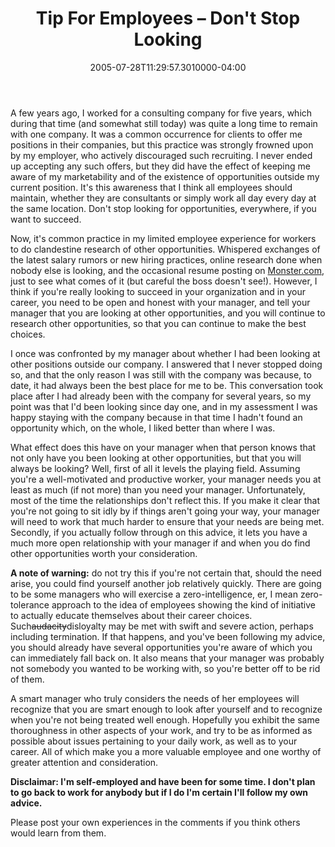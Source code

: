 ﻿---
title: Tip For Employees – Don't Stop Looking
date: "2005-07-28T11:29:57.3010000-04:00"
description: A few years ago, I worked for a consulting company for five years, which during that time (and somewhat still today) was quite a long time to remain with one company.
featuredImage: /img/default-post-image.jpg
---

A few years ago, I worked for a consulting company for five years, which during that time (and somewhat still today) was quite a long time to remain with one company. It was a common occurrence for clients to offer me positions in their companies, but this practice was strongly frowned upon by my employer, who actively discouraged such recruiting. I never ended up accepting any such offers, but they did have the effect of keeping me aware of my marketability and of the existence of opportunities outside my current position. It's this awareness that I think all employees should maintain, whether they are consultants or simply work all day every day at the same location. Don't stop looking for opportunities, everywhere, if you want to succeed.

Now, it's common practice in my limited employee experience for workers to do clandestine research of other opportunities. Whispered exchanges of the latest salary rumors or new hiring practices, online research done when nobody else is looking, and the occasional resume posting on [Monster.com](http://monster.com/), just to see what comes of it (but careful the boss doesn't see!). However, I think if you're really looking to succeed in your organization and in your career, you need to be open and honest with your manager, and tell your manager that you are looking at other opportunities, and you will continue to research other opportunities, so that you can continue to make the best choices.

I once was confronted by my manager about whether I had been looking at other positions outside our company. I answered that I never stopped doing so, and that the only reason I was still with the company was because, to date, it had always been the best place for me to be. This conversation took place after I had already been with the company for several years, so my point was that I'd been looking since day one, and in my assessment I was happy staying with the company because in that time I hadn't found an opportunity which, on the whole, I liked better than where I was.

What effect does this have on your manager when that person knows that not only have you been looking at other opportunities, but that you will always be looking? Well, first of all it levels the playing field. Assuming you're a well-motivated and productive worker, your manager needs you at least as much (if not more) than you need your manager. Unfortunately, most of the time the relationships don't reflect this. If you make it clear that you're not going to sit idly by if things aren't going your way, your manager will need to work that much harder to ensure that your needs are being met. Secondly, if you actually follow through on this advice, it lets you have a much more open relationship with your manager if and when you do find other opportunities worth your consideration.

**A note of warning:** do not try this if you're not certain that, should the need arise, you could find yourself another job relatively quickly. There are going to be some managers who will exercise a zero-intelligence, er, I mean zero-tolerance approach to the idea of employees showing the kind of initiative to actually educate themselves about their career choices. Such~~audacity~~disloyalty may be met with swift and severe action, perhaps including termination. If that happens, and you've been following my advice, you should already have several opportunities you're aware of which you can immediately fall back on. It also means that your manager was probably not somebody you wanted to be working with, so you're better off to be rid of them.

A smart manager who truly considers the needs of her employees will recognize that you are smart enough to look after yourself and to recognize when you're not being treated well enough. Hopefully you exhibit the same thoroughness in other aspects of your work, and try to be as informed as possible about issues pertaining to your daily work, as well as to your career. All of which make you a more valuable employee and one worthy of greater attention and consideration.

**Disclaimar: I'm self-employed and have been for some time. I don't plan to go back to work for anybody but if I do I'm certain I'll follow my own advice.**

Please post your own experiences in the comments if you think others would learn from them.

